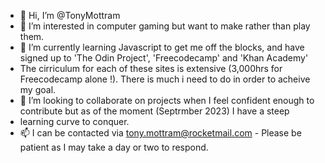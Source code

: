 - 👋 Hi, I’m @TonyMottram
- 👀 I’m interested in computer gaming but want to make rather than play them.
- 🌱 I’m currently learning Javascript to get me off the blocks, and have signed up to 'The Odin Project', 'Freecodecamp' and 'Khan Academy'
-  The cirriculum for each of these sites is extensive (3,000hrs for Freecodecamp alone !). There is much i need to do in order to acheive my goal. 
- 💞️ I’m looking to collaborate on projects when I feel confident enough to contribute but as of the moment (Septrmber 2023) I have a steep
- learning curve to conquer.
- 📫 I can be contacted via tony.mottram@rocketmail.com - Please be patient as I may take a day or two to respond.

<!---
TonyMottram/TonyMottram is a ✨ special ✨ repository because its `README.md` (this file) appears on your GitHub profile.
You can click the Preview link to take a look at your changes.
--->
